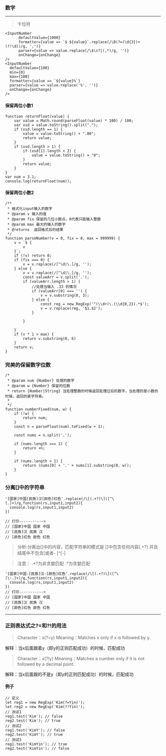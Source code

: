### 数字  

***


> 千位符

```
<InputNumber
      defaultValue={1000}
      formatter={value => `$ ${value}`.replace(/\B(?=(\d{3})+(?!\d))/g, ',')}
      parser={value => value.replace(/\$\s?|(,*)/g, '')}
      onChange={onChange}
/>
<InputNumber
  defaultValue={100}
  min={0}
  max={100}
  formatter={value => `${value}%`}
  parser={value => value.replace('%', '')}
  onChange={onChange}
/>
```

#### 保留两位小数1

```
function returnFloat(value) {
    var value = Math.round(parseFloat(value) * 100) / 100;
    var xsd = value.toString().split(".");
    if (xsd.length == 1) {
        value = value.toString() + ".00";
        return value;
    }
    if (xsd.length > 1) {
        if (xsd[1].length < 2) {
            value = value.toString() + "0";
        }
        return value;
    }
}
var num = 3.1;
console.log(returnFloat(num));
```
#### 保留两位小数2

```
/**
 * 格式化input输入的数字
 * @param v 输入的值
 * @param fix 保留的几位小数点，0代表只能输入整数
 * @param max 最大的输入的数字
 * @returns  返回格式后的结果
 */
function parseNumber(v = 0, fix = 0, max = 999999) {
    v = `$ {
        v
    }`;
    if (!v) return 0;
    if (fix === 0) {
        v = v.replace(/[^\d|\.]/g, '');
    } else {
        v = v.replace(/[^\d|\.]/g, '');
        const valueArr = v.split('.');
        if (valueArr.length > 1) {
            //处理当输入 .33 的情况
            if (valueArr[0] === '') {
                v = v.substring(0, 3);
            } else {
                const reg = new RegExp('^(\\d+)\.(\\d{0,2}).*$');
                v = v.replace(reg, '$1.$2');
            }

        }

    }
    if (v * 1 > max) {
        return v.substring(0, 6)
    }
    return v;
}
```

###  完美的保留数字位数

```
/*
 * @param num {Number} 处理的数字
 * @param w {Number} 保留的位数
 * return {Number|String} 当处理整数的时候返回处理过后的数字，当处理的是小数的时候，返回的是字符串。
 *
 */
function numberFixed(num, w) {
    if (!w) {
        return num;
    }
    const n = parseFloat(num).toFixed(w + 1);

    const nums = n.split('.');

    if (nums.length === 1) {
        return +n;
    }

    if (nums.length > 1) {
        return (nums[0] + '.' + nums[1].substring(0, w));
    }
}
```
### 分离[]中的字符串

```
'[国家]中国[民族]汉[颜色]红色'.replace(/\[(.+?)\]([^\[.]+)/g,function(rs,input1,input2){
  console.log(rs,input1,input2)
})

// 打印----------->
// [国家]中国 国家 中国
// [民族]汉 民族 汉
// [颜色]红色 颜色 红色

```


> 分析:分离出[]中的内容，匹配字符串的模式是 []中包含任何内容(.+?) 并且结尾中不包含[或者-  [^\[\-]


> 注意： .*?为非贪婪匹配  .*为贪婪匹配

```
'[国家]中国-[民族]汉-[颜色]红色'.replace(/\[(.+?)\]([^\[\-.]+)/g,function(rs,input1,input2){
  console.log(rs,input1,input2)
})
// 打印----------->
// [国家]中国 国家 中国
// [民族]汉 民族 汉
// [颜色]红色 颜色 红色

```



---

### 正则表达式之?=和?!的用法

> Character：x(?=y)
Meaning：Matches x only if x is followed by y.

解释：当x后面跟着y（即y的正则匹配成功）的时候，匹配成功

> Character：x(?!y)
Meaning：Matches a number only if it is not followed by a decimal point.

解释：当x后面跟的不是y（即y的正则匹配成功）的时候，匹配成功

#### 例子

```
// 定义
let reg1 = new RegExp('Kim(?=Yin)');
let reg2 = new RegExp('Kim(?!Yin)');
// 测试1
reg1.test('Kim'); // false
reg2.test('Kim'); // true
// 测试2
reg1.test('KimY'); // false
reg2.test('KimY'); // true
// 测试3
reg1.test('KimYin'); // true
reg2.test('KimYin'); // false

```
